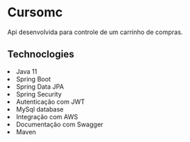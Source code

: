 # Cursomc
Api desenvolvida para controle de um carrinho de compras.

## Technoclogies
 <li>Java 11</li>
 <li>Spring Boot</li>
 <li>Spring Data JPA</li>
 <li>Spring Security</li>
 <li>Autenticação com JWT</li>
 <li>MySql database</li>
 <li>Integração com AWS</li>
 <li>Documentação com Swagger</li>
 <li>Maven</li>
